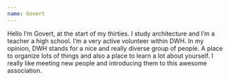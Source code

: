 ```yaml
---
name: Govert
---
```


Hello I’m Govert, at the start of my thirties. I study architecture and I’m a teacher a high school. I’m a very active
volunteer within DWH. In my opinion, DWH stands for a nice and really diverse group of people. A place to organize 
lots of things and also a place to learn a lot about yourself. I really like meeting new people and introducing them 
to this awesome association.
